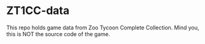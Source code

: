 # ZT1CC-data
This repo holds game data from Zoo Tycoon Complete Collection. Mind you, this is NOT the source code of the game.
